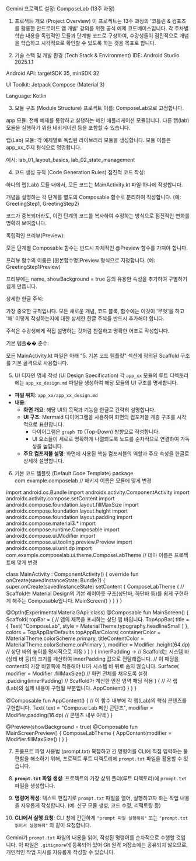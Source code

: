 Gemini 프로젝트 설정: ComposeLab (13주 과정)
1. 프로젝트 개요 (Project Overview)
이 프로젝트는 13주 과정의 '코틀린 & 컴포즈를 활용한 안드로이드 앱 개발' 강의를 위한 공식 예제 코드베이스입니다. 각 주차별 학습 내용을 독립적인 모듈과 단계별 코드로 구성하여, 수강생들이 점진적으로 개념을 학습하고 시각적으로 확인할 수 있도록 하는 것을 목표로 합니다.

2. 기술 스택 및 개발 환경 (Tech Stack & Environment)
IDE: Android Studio 2025.1.1

Android API: targetSDK 35, minSDK 32

UI Toolkit: Jetpack Compose (Material 3)

Language: Kotlin

3. 모듈 구조 (Module Structure)
프로젝트 이름: ComposeLab으로 고정합니다.

app 모듈: 전체 예제를 통합하고 실행하는 메인 애플리케이션 모듈입니다. 다른 랩(lab) 모듈을 실행하기 위한 네비게이션 등을 포함할 수 있습니다.

랩(Lab) 모듈: 각 예제별로 독립된 라이브러리 모듈을 생성합니다. 모듈 이름은 app_xx_주제 형식으로 명명합니다.

예시: lab_01_layout_basics, lab_02_state_management

4. 코드 생성 규칙 (Code Generation Rules)
점진적 코드 작성:

하나의 랩(Lab) 모듈 내에서, 모든 코드는 MainActivity.kt 파일 하나에 작성합니다.

개념을 설명하는 각 단계를 별도의 Composable 함수로 분리하여 작성합니다. (예: GreetingStep1, GreetingStep2)

코드가 중복되더라도, 이전 단계의 코드를 복사하여 수정하는 방식으로 점진적인 변화를 명확히 보여줍니다.

독립적인 프리뷰(Preview):

모든 단계별 Composable 함수는 반드시 자체적인 @Preview 함수를 가져야 합니다.

프리뷰 함수의 이름은 [원본함수명]Preview 형식으로 지정합니다. (예: GreetingStep1Preview)

프리뷰에는 name, showBackground = true 등의 유용한 속성을 추가하여 구별하기 쉽게 만듭니다.

상세한 한글 주석:

가장 중요한 규칙입니다. 모든 새로운 개념, 코드 블록, 함수에는 이것이 '무엇'을 하고 '왜' 이렇게 작성하는지에 대한 상세한 한글 주석을 반드시 추가해야 합니다.

주석은 수강생에게 직접 설명하는 것처럼 친절하고 명확한 어조로 작성합니다.

기본 템플�� 준수:

모든 MainActivity.kt 파일은 아래 "5. 기본 코드 템플릿" 섹션에 정의된 Scaffold 구조를 기본 골격으로 사용합니다.

5. UI 디자인 명세 작성 (UI Design Specification)
각 `app_xx` 모듈의 루트 디렉토리에는 `app_xx_design.md` 파일을 생성하여 해당 모듈의 UI 구조를 명세합니다.

*   **파일 위치**: `app_xx/app_xx_design.md`
*   **내용**:
    *   **화면 개요**: 해당 UI의 목적과 기능을 한글로 간략히 설명합니다.
    *   **UI 구조**: Mermaid 다이어그램을 사용하여 화면의 컴포저블 계층 구조를 시각적으로 표현합니다.
        *   다이어그램은 `graph TD` (Top-Down) 방향으로 작성합니다.
        *   UI 요소들이 세로로 명확하게 나열되도록 노드를 순차적으로 연결하여 가독성을 높입니다.
    *   **주요 컴포저블 설명**: 화면에 사용된 핵심 컴포저블의 역할과 주요 속성을 한글로 상세히 설명합니다.

6. 기본 코드 템플릿 (Default Code Template)
package com.example.composelab // 패키지 이름은 모듈에 맞게 변경

import android.os.Bundle
import androidx.activity.ComponentActivity
import androidx.activity.compose.setContent
import androidx.compose.foundation.layout.fillMaxSize
import androidx.compose.foundation.layout.height
import androidx.compose.foundation.layout.padding
import androidx.compose.material3.*
import androidx.compose.runtime.Composable
import androidx.compose.ui.Modifier
import androidx.compose.ui.tooling.preview.Preview
import androidx.compose.ui.unit.dp
import com.example.composelab.ui.theme.ComposeLabTheme // 테마 이름은 프로젝트에 맞게 변경

class MainActivity : ComponentActivity() {
    override fun onCreate(savedInstanceState: Bundle?) {
        super.onCreate(savedInstanceState)
        setContent {
            ComposeLabTheme {
                // Scaffold는 Material Design의 기본 레이아웃 구조(상단바, 하단바 등)를 쉽게 구현하게 해주는 Composable입니다.
                MainScreen()
            }
        }
    }
}

@OptIn(ExperimentalMaterial3Api::class)
@Composable
fun MainScreen() {
    Scaffold(
        topBar = {
            // 앱의 제목을 표시하는 상단 앱 바입니다.
            TopAppBar(
                title = {
                    Text(
                        "ComposeLab",
                        style = MaterialTheme.typography.headlineSmall
                    )
                },
                colors = TopAppBarDefaults.topAppBarColors(
                    containerColor = MaterialTheme.colorScheme.primary,
                    titleContentColor = MaterialTheme.colorScheme.onPrimary
                ),
                modifier = Modifier
                    .height(64.dp) // 상단 바의 높이를 명시적으로 지정
            )
        }
    ) { innerPadding ->
        // Scaffold는 시스템 바(상태 바 등)의 크기를 계산하여 innerPadding 값으로 전달해줍니다.
        // 이 패딩을 content의 가장 바깥쪽에 적용해야 UI가 시스템 바 뒤로 숨지 않습니다.
        Surface(
            modifier = Modifier
                .fillMaxSize()         // 화면 전체를 채우도록 설정
                .padding(innerPadding) // Scaffold가 계산한 안전 영역 패딩 적용
        ) {
            // 각 랩(Lab)의 실제 내용이 구현될 부분입니다.
            AppContent()
        }
    }
}

@Composable
fun AppContent() {
    // 이 함수 내부에 각 랩(Lab)의 핵심 콘텐츠를 구현합니다.
    Text(
        text = "Compose Lab 메인 콘텐츠",
        modifier = Modifier.padding(16.dp) // 콘텐츠 내부 여백
    )
}

@Preview(showBackground = true)
@Composable
fun MainScreenPreview() {
    ComposeLabTheme {
        AppContent(modifier = Modifier.fillMaxSize() )
    }
}

7. 프롬프트 파일 사용법 (prompt.txt)
복잡하고 긴 명령어를 CLI에 직접 입력하는 불편함을 해소하기 위해, 프로젝트 루트 디렉토리에 `prompt.txt` 파일을 활용할 수 있습니다.

1.  **`prompt.txt` 파일 생성**: 프로젝트의 가장 상위 폴더(루트 디렉토리)에 `prompt.txt` 파일을 생성합니다.
2.  **명령어 작성**: 텍스트 편집기로 `prompt.txt` 파일을 열어, 실행하고자 하는 작업 내용을 자유롭게 작성합니다. (예: 신규 모듈 생성, 코드 수정, 리팩토링 등)
3.  **CLI에서 실행 요청**: CLI 창에 간단하게 `"prompt 파일 실행해줘"` 또는 `"prompt.txt 읽어서 실행해줘"` 와 같이 요청합니다.

Gemini가 `prompt.txt` 파일의 내용을 읽어, 작성된 명령어를 순차적으로 수행할 것입니다. 이 파일은 `.gitignore`에 등록되어 있어 Git 원격 저장소에는 공유되지 않으므로, 개인적인 작업 지시를 자유롭게 작성할 수 있습니다.
